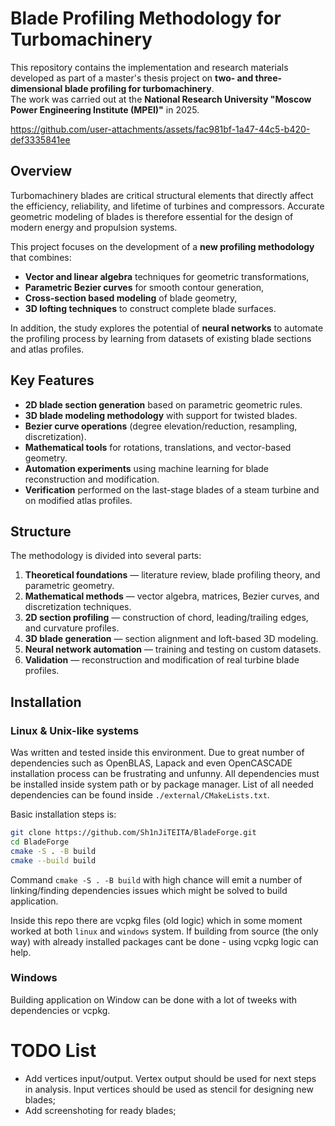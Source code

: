 # Blade Profiling Methodology for Turbomachinery

This repository contains the implementation and research materials developed as part of a master's thesis project on **two- and three-dimensional blade profiling for turbomachinery**.  
The work was carried out at the **National Research University "Moscow Power Engineering Institute (MPEI)"** in 2025.

https://github.com/user-attachments/assets/fac981bf-1a47-44c5-b420-def3335841ee

## Overview

Turbomachinery blades are critical structural elements that directly affect the efficiency, reliability, and lifetime of turbines and compressors. Accurate geometric modeling of blades is therefore essential for the design of modern energy and propulsion systems.

This project focuses on the development of a **new profiling methodology** that combines:

- **Vector and linear algebra** techniques for geometric transformations,  
- **Parametric Bezier curves** for smooth contour generation,  
- **Cross-section based modeling** of blade geometry,  
- **3D lofting techniques** to construct complete blade surfaces.

In addition, the study explores the potential of **neural networks** to automate the profiling process by learning from datasets of existing blade sections and atlas profiles.

## Key Features

- **2D blade section generation** based on parametric geometric rules.  
- **3D blade modeling methodology** with support for twisted blades.  
- **Bezier curve operations** (degree elevation/reduction, resampling, discretization).  
- **Mathematical tools** for rotations, translations, and vector-based geometry.  
- **Automation experiments** using machine learning for blade reconstruction and modification.  
- **Verification** performed on the last-stage blades of a steam turbine and on modified atlas profiles.  

## Structure

The methodology is divided into several parts:
1. **Theoretical foundations** — literature review, blade profiling theory, and parametric geometry.  
2. **Mathematical methods** — vector algebra, matrices, Bezier curves, and discretization techniques.  
3. **2D section profiling** — construction of chord, leading/trailing edges, and curvature profiles.  
4. **3D blade generation** — section alignment and loft-based 3D modeling.  
5. **Neural network automation** — training and testing on custom datasets.  
6. **Validation** — reconstruction and modification of real turbine blade profiles.  

## Installation
### Linux & Unix-like systems
Was written and tested inside this environment.
Due to great number of dependencies such as OpenBLAS, Lapack and even OpenCASCADE installation process can be frustrating and unfunny. All dependencies must be installed inside system path or by package manager.
List of all needed dependencies can be found inside `./external/CMakeLists.txt`.

Basic installation steps is:
```bash
git clone https://github.com/Sh1nJiTEITA/BladeForge.git
cd BladeForge
cmake -S . -B build
cmake --build build
```
Command `cmake -S . -B build` with high chance will emit a number of linking/finding dependencies issues which might be solved to build application.

Inside this repo there are vcpkg files (old logic) which in some moment worked at both `linux` and `windows` system. If building from source (the only way) with already installed packages cant be done - using vcpkg logic can help.
### Windows
Building application on Window can be done with a lot of tweeks with dependencies or vcpkg.


# TODO List
- Add vertices input/output. Vertex output should be used for next steps in analysis. Input vertices should be used as stencil for designing new blades;
- Add screenshoting for ready blades;
